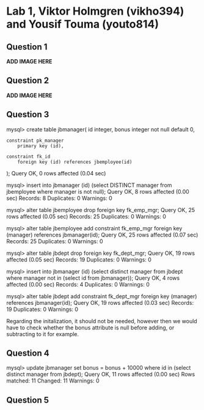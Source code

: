 # Lab 1, Viktor Holmgren (vikho394) and Yousif Touma (youto814)

## Question 1

**ADD IMAGE HERE**

## Question 2

**ADD IMAGE HERE**

## Question 3
mysql> create table jbmanager( 
	id integer, 
	bonus integer not null default 0, 

	constraint pk_manager 
		primary key (id), 

	constraint fk_id 
		foreign key (id) references jbemployee(id)
);
Query OK, 0 rows affected (0.04 sec)

mysql> insert into jbmanager (id) 
	(select DISTINCT manager from jbemployee where manager is not null);
Query OK, 8 rows affected (0.00 sec)
Records: 8  Duplicates: 0  Warnings: 0

mysql> alter table jbemployee drop foreign key fk_emp_mgr;
Query OK, 25 rows affected (0.05 sec)
Records: 25  Duplicates: 0  Warnings: 0

mysql> alter table jbemployee 
	add constraint fk_emp_mgr 
		foreign key (manager) references jbmanager(id);
Query OK, 25 rows affected (0.07 sec)
Records: 25  Duplicates: 0  Warnings: 0

mysql> alter table jbdept drop foreign key fk_dept_mgr;
Query OK, 19 rows affected (0.05 sec)
Records: 19  Duplicates: 0  Warnings: 0

mysql> insert into jbmanager (id) 
	(select distinct manager from jbdept where manager not in 
		(select id from jbmanager));
Query OK, 4 rows affected (0.00 sec)
Records: 4  Duplicates: 0  Warnings: 0

mysql> alter table jbdept add constraint fk_dept_mgr 
	foreign key (manager) references jbmanager(id);
Query OK, 19 rows affected (0.03 sec)
Records: 19  Duplicates: 0  Warnings: 0

Regarding the initalization, it should not be needed, however then we would
have to check whether the bonus attribute is null before adding, or subtracting
to it for example.

## Question 4
mysql> update jbmanager set bonus = bonus + 10000 where id in (select distinct manager from jbdept);
Query OK, 11 rows affected (0.00 sec)
Rows matched: 11  Changed: 11  Warnings: 0

## Question 5

